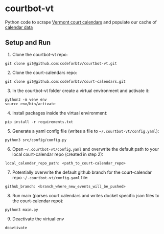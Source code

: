 # courtbot-vt
Python code to scrape [Vermont court calendars](https://www.vermontjudiciary.org/court-calendars) and populate our
cache of [calendar data](https://github.com/codeforbtv/court-calendars)

## Setup and Run
1. Clone the courtbot-vt repo:
```
git clone git@github.com:codeforbtv/courtbot-vt.git
```
2. Clone the court-calendars repo:
```
git clone git@github.com:codeforbtv/court-calendars.git
```
3. In the courtbot-vt folder create a virtual environment and activate it:
```
python3 -m venv env
source env/bin/activate
```
4. Install packages inside the virtual environment:
```
pip install -r requirements.txt
```
5. Generate a yaml config file (writes a file to `~/.courtbot-vt/config.yaml`):
```
python3 src/config/config.py
```
6. Open `~/.courtbot-vt/config.yaml` and overwrite the default path to your local court-calendar repo
(created in step 2):
```
local_calendar_repo_path: <path_to_court-calendar_repo>
```
7. Potentially overwrite the default github branch for the court-calendar repo `~/.courtbot-vt/config.yaml` file:
```
github_branch: <branch_where_new_events_will_be_pushed>
```
8. Run main (parses court calendars and writes docket specific json files to the court-calendar repo):
```
python3 main.py
```
9. Deactivate the virtual env
```
deavtivate
```




